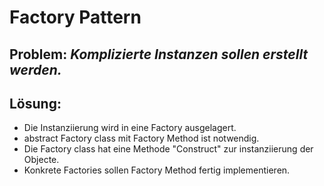 ﻿# Factory Pattern
## **Problem:** *Komplizierte Instanzen sollen erstellt werden.*

## **Lösung:**
- Die Instanziierung wird in eine Factory ausgelagert.
- abstract Factory class mit Factory Method ist notwendig.
- Die Factory class hat eine Methode "Construct" zur instanziierung der Objecte.
- Konkrete Factories sollen Factory Method fertig implementieren.